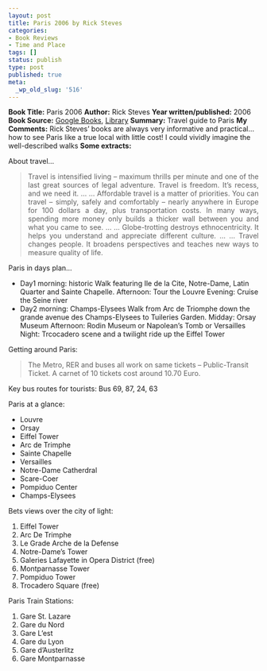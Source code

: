 ```yaml
---
layout: post
title: Paris 2006 by Rick Steves
categories:
- Book Reviews
- Time and Place
tags: []
status: publish
type: post
published: true
meta:
  _wp_old_slug: '516'
---
```

<strong>Book Title:</strong> Paris 2006
<strong>Author:</strong> Rick Steves
<strong>Year written/published:</strong> 2006
<strong>Book Source:</strong> <a href="http://books.google.com/books?id=mbC5GwAACAAJ&amp;dq=Paris+2006+rick">Google Books</a>, <a href="http://vistaweb.nlb.gov.sg/cgi-bin/cw_cgi?fullRecord+24956+3002+9277925+3+2">Library</a>
<strong>Summary:</strong> Travel guide to Paris
<strong>My Comments:</strong> Rick Steves’ books are always very informative and practical… how to see Paris like a true local with little cost! I could vividly imagine the well-described walks
<strong>Some extracts:</strong>

About travel…
<blockquote>
<p align="justify">Travel is intensified living – maximum thrills per minute and one of the last great sources of legal adventure. Travel is freedom. It’s recess, and we need it. … … Affordable travel is a matter of priorities. You can travel – simply, safely and comfortably – nearly anywhere in Europe for 100 dollars a day, plus transportation costs. In many ways, spending more money only builds a thicker wall between you and what you came to see. … … Globe-trotting destroys ethnocentricity. It helps you understand and appreciate different culture. … … Travel changes people. It broadens perspectives and teaches new ways to measure quality of life.</p>
</blockquote>
Paris in days plan…
<ul>
	<li>Day1
morning: historic Walk featuring Ile de la Cite, Notre-Dame, Latin Quarter and Sainte Chapelle.
Afternoon: Tour the Louvre
Evening: Cruise the Seine river</li>
	<li>Day2
morning: Champs-Elysees Walk from Arc de Triomphe down the grande avenue des Champs-Elysees to Tuileries Garden.
Midday: Orsay Museum
Afternoon: Rodin Museum or Napolean’s Tomb or Versailles
Night: Trcocadero scene and a twilight ride up the Eiffel Tower</li>
</ul>
Getting around Paris:
<blockquote>The Metro, RER and buses all work on same tickets – Public-Transit Ticket. A carnet of 10 tickets cost around 10.70 Euro.</blockquote>
Key bus routes for tourists: Bus 69, 87, 24, 63

Paris at a glance:
<ul>
	<li>Louvre</li>
	<li>Orsay</li>
	<li>Eiffel Tower</li>
	<li>Arc de Trimphe</li>
	<li>Sainte Chapelle</li>
	<li>Versailles</li>
	<li>Notre-Dame Catherdral</li>
	<li>Scare-Coer</li>
	<li>Pompiduo Center</li>
	<li>Champs-Elysees</li>
</ul>
Bets views over the city of light:
<ol>
	<li>Eiffel Tower</li>
	<li>Arc De Trimphe</li>
	<li>Le Grade Arche de la Defense</li>
	<li>Notre-Dame’s Tower</li>
	<li>Galeries Lafayette in Opera District (free)</li>
	<li>Montparnasse Tower</li>
	<li>Pompiduo Tower</li>
	<li>Trocadero Square (free)</li>
</ol>
Paris Train Stations:
<ol>
	<li>Gare St. Lazare</li>
	<li>Gare du Nord</li>
	<li>Gare L’est</li>
	<li>Gare du Lyon</li>
	<li>Gare d’Austerlitz</li>
	<li>Gare Montparnasse</li>
</ol>
